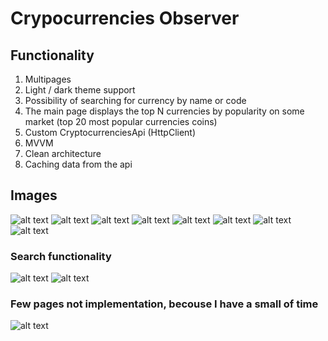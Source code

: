 # Crypocurrencies Observer

## Functionality
1. Multipages
2. Light / dark theme support
3. Possibility of searching for currency by name or code
4. The main page displays the top N currencies by popularity on some market (top 20 most popular currencies coins)
5. Custom CryptocurrenciesApi (HttpClient)
6. MVVM
7. Clean architecture
8. Caching data from the api

## Images
![alt text](https://github.com/GineTik/CryptocurrenciesObserver/blob/master/assets/images/HomePage.png)
![alt text](https://github.com/GineTik/CryptocurrenciesObserver/blob/master/assets/images/HomePageDark.png)
![alt text](https://github.com/GineTik/CryptocurrenciesObserver/blob/master/assets/images/ShortCoinInformation.png)
![alt text](https://github.com/GineTik/CryptocurrenciesObserver/blob/master/assets/images/ShortCoinInformationDark.png)
![alt text](https://github.com/GineTik/CryptocurrenciesObserver/blob/master/assets/images/FullCoinInformationTickets.png)
![alt text](https://github.com/GineTik/CryptocurrenciesObserver/blob/master/assets/images/FullCoinInformationTicketsDark.png)
![alt text](https://github.com/GineTik/CryptocurrenciesObserver/blob/master/assets/images/FullCoinInformationHistory.png)
![alt text](https://github.com/GineTik/CryptocurrenciesObserver/blob/master/assets/images/FullCoinInformationHistoryDark.png)

### Search functionality
![alt text](https://github.com/GineTik/CryptocurrenciesObserver/blob/master/assets/images/Search.png)
![alt text](https://github.com/GineTik/CryptocurrenciesObserver/blob/master/assets/images/SearchDark.png)

### Few pages not implementation, becouse I have a small of time
![alt text](https://github.com/GineTik/CryptocurrenciesObserver/blob/master/assets/images/NotImplementedPages.png)
